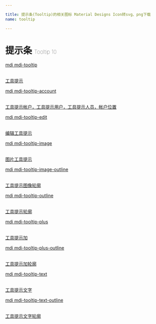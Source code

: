 ```yaml
---

title: 提示条(Tooltip)的相关图标 Material Designs Icon转svg、png下载
name: tooltip

---
```


# 提示条  <small style="font-size: 60%;font-weight: 100">Tooltip <span class="badge-secondary badge">10</span> </small>

<search tag="tooltip" :max="0"/>

<div class="icon-list row" id="search-show"><a href="/icon/tooltip.html" class="icon-item col-6 col-sm-4 col-md-2"><div class="icon-item-inner"><i class="mdi mdi-tooltip"></i><p><span>mdi mdi-tooltip</span></p> <p><br> 工具提示</p></div></a><a href="/icon/tooltip-account.html" class="icon-item col-6 col-sm-4 col-md-2"><div class="icon-item-inner"><i class="mdi mdi-tooltip-account"></i><p><span>mdi mdi-tooltip-account</span></p> <p><br> 工具提示帐户，工具提示用户，工具提示人员，帐户位置</p></div></a><a href="/icon/tooltip-edit.html" class="icon-item col-6 col-sm-4 col-md-2"><div class="icon-item-inner"><i class="mdi mdi-tooltip-edit"></i><p><span>mdi mdi-tooltip-edit</span></p> <p><br> 编辑工具提示</p></div></a><a href="/icon/tooltip-image.html" class="icon-item col-6 col-sm-4 col-md-2"><div class="icon-item-inner"><i class="mdi mdi-tooltip-image"></i><p><span>mdi mdi-tooltip-image</span></p> <p><br> 图片工具提示</p></div></a><a href="/icon/tooltip-image-outline.html" class="icon-item col-6 col-sm-4 col-md-2"><div class="icon-item-inner"><i class="mdi mdi-tooltip-image-outline"></i><p><span>mdi mdi-tooltip-image-outline</span></p> <p><br> 工具提示图像轮廓</p></div></a><a href="/icon/tooltip-outline.html" class="icon-item col-6 col-sm-4 col-md-2"><div class="icon-item-inner"><i class="mdi mdi-tooltip-outline"></i><p><span>mdi mdi-tooltip-outline</span></p> <p><br> 工具提示轮廓</p></div></a><a href="/icon/tooltip-plus.html" class="icon-item col-6 col-sm-4 col-md-2"><div class="icon-item-inner"><i class="mdi mdi-tooltip-plus"></i><p><span>mdi mdi-tooltip-plus</span></p> <p><br> 工具提示加</p></div></a><a href="/icon/tooltip-plus-outline.html" class="icon-item col-6 col-sm-4 col-md-2"><div class="icon-item-inner"><i class="mdi mdi-tooltip-plus-outline"></i><p><span>mdi mdi-tooltip-plus-outline</span></p> <p><br> 工具提示加轮廓</p></div></a><a href="/icon/tooltip-text.html" class="icon-item col-6 col-sm-4 col-md-2"><div class="icon-item-inner"><i class="mdi mdi-tooltip-text"></i><p><span>mdi mdi-tooltip-text</span></p> <p><br> 工具提示文字</p></div></a><a href="/icon/tooltip-text-outline.html" class="icon-item col-6 col-sm-4 col-md-2"><div class="icon-item-inner"><i class="mdi mdi-tooltip-text-outline"></i><p><span>mdi mdi-tooltip-text-outline</span></p> <p><br> 工具提示文字轮廓</p></div></a></div>

